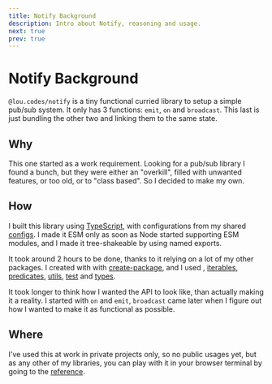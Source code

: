 ```yaml
---
title: Notify Background
description: Intro about Notify, reasoning and usage.
next: true
prev: true
---
```


# Notify Background

`@lou.codes/notify` is a tiny functional curried library to setup a simple
pub/sub system. It only has 3 functions: `emit`, `on` and `broadcast`. This last
is just bundling the other two and linking them to the same state.

## Why

This one started as a work requirement. Looking for a pub/sub library I found a
bunch, but they were either an "overkill", filled with unwanted features, or too
old, or to "class based". So I decided to make my own.

## How

I built this library using [TypeScript][typescript], with configurations from my
shared [configs][configs]. I made it ESM only as soon as Node started supporting
ESM modules, and I made it tree-shakeable by using named exports.

It took around 2 hours to be done, thanks to it relying on a lot of my other
packages. I created with with [create-package][create-package], and I used ,
[iterables][iterables], [predicates][predicates], [utils][utils], [test][test]
and [types][types].

It took longer to think how I wanted the API to look like, than actually making
it a reality. I started with `on` and `emit`, `broadcast` came later when I
figure out how I wanted to make it as functional as possible.

## Where

I've used this at work in private projects only, so no public usages yet, but as
any other of my libraries, you can play with it in your browser terminal by
going to the [reference][reference].

<!-- Reference -->

[configs]: ../lou_codes_configs/
[typescript]: https://npm.im/typescript
[create-package]: ../lou_codes_create_package/
[iterables]: ../lou_codes_iterables/
[predicates]: ../lou_codes_predicates/
[utils]: ../lou_codes_utils/
[test]: ../lou_codes_test/
[types]: ../lou_codes_types/
[reference]: /libraries/lou_codes_notify/
